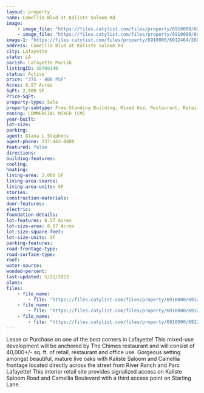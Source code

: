 ```yaml
---
layout: property
name: Camellia Blvd at Kaliste Saloom Rd
image:
    - image_file: "https://files.catylist.com/files/property/6910000/6912464/26016594_21551436_Camellia_at_Kaliste_Pic1.jpg"
    - image_file: "https://files.catylist.com/files/property/6910000/6912464/26016595_21553599_Chimes_3_X2.jpg"
image-1: "https://files.catylist.com/files/property/6910000/6912464/26016596_Drone_Aerial3.png"
address: Camellia Blvd at Kaliste Saloom Rd
city: Lafayette
state: LA
parish: Lafayette Parish
listingID: 30709140
status: Active
price: "375 - 400 PSF"
Acres: 8.57 Acres
SqFt: 2,000 SF
Price-SqFt:
property-type: Sale
property-subtype: Free-Standing Building, Mixed Use, Restaurant, Retail-Pad, Street Retail, Other
zoning: COMMERCIAL MIXED (CM)
year-built:
lot-size:
parking:
agent: Diana L Stephens
agent-phone: 337-443-0880
featured: false
directions:
building-features:
cooling:
heating:
living-area: 2,000 SF
living-area-source:
living-area-units: SF
stories:
construction-materials:
door-features:
electric:
foundation-details:
lot-features: 8.57 Acres
lot-size-area: 8.57 Acres
lot-size-square-feet:
lot-size-units: SF
parking-features:
road-frontage-type:
road-surface-type:
roof:
water-source:
wooded-percent:
last-updated: 5/22/2023
plans:
files:
    - file_name: 
        - file: "https://files.catylist.com/files/property/6910000/6912464/raw_26016592_Site_Plan_2.11.2021.pdf"
    - file_name: 
        - file: "https://files.catylist.com/files/property/6910000/6912464/raw_26016593_Survey.pdf"
    - file_name: 
        - file: "https://files.catylist.com/files/property/6910000/6912464/raw_28059585__Camellia_Corridor___Land__Chimes_Marketing_Package.pdf"
---
```

Lease or Purchase on one of the best corners in Lafayette! This mixed-use development will be anchored by The Chimes restaurant and will consist of 40,000+/- sq. ft. of retail, restaurant and office use. Gorgeous setting amongst beautiful, mature live oaks with Kaliste Saloom and Camellia frontage located directly across the street from River Ranch and Parc Lafayette! This interior retail site provides signalized access on Kaliste Saloom Road and Camellia Boulevard with a third access point on Starling Lane.
